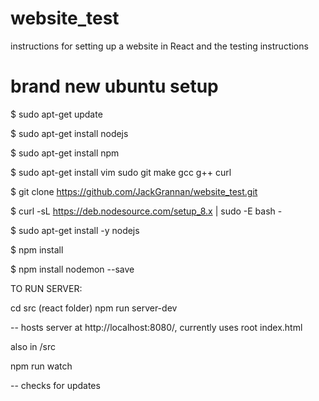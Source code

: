 # website_test
instructions for setting up a website in React and the testing instructions

# brand new ubuntu setup
$ sudo apt-get update

$ sudo apt-get install nodejs

$ sudo apt-get install npm

$ sudo apt-get install vim sudo git make gcc g++ curl

$ git clone https://github.com/JackGrannan/website_test.git

$ curl -sL https://deb.nodesource.com/setup_8.x | sudo -E bash -

$ sudo apt-get install -y nodejs

$ npm install

$ npm install nodemon --save

TO RUN SERVER:

cd src (react folder)
npm run server-dev

-- hosts server at http://localhost:8080/, currently uses root index.html

also in /src

npm run watch

-- checks for updates
